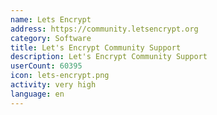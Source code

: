 ```yaml
---
name: Lets Encrypt
address: https://community.letsencrypt.org
category: Software
title: Let's Encrypt Community Support
description: Let's Encrypt Community Support
userCount: 60395
icon: lets-encrypt.png
activity: very high
language: en
---
```


